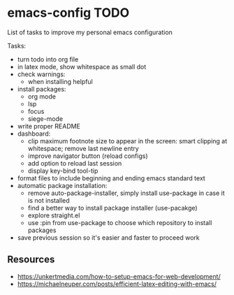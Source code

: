 # emacs-config TODO
List of tasks to improve my personal emacs configuration

Tasks:
- turn todo into org file
- in latex mode, show whitespace as small dot
- check warnings:
  - when installing helpful
- install packages:
  - org mode
  - lsp
  - focus
  - siege-mode
- write proper README
- dashboard:
  - clip maximum footnote size to appear in the screen: smart clipping at whitespace; remove last newline entry
  - improve navigator button (reload configs)
  - add option to reload last session
  - display key-bind tool-tip
- format files to include beginning and ending emacs standard text
- automatic package installation:
  - remove auto-package-installer, simply install use-package in case it is not installed
  - find a better way to install package installer (use-pacakge)
  - explore straight.el
  - use :pin from use-package to choose which repository to install packages
- save previous session so it's easier and faster to proceed work

## Resources
- https://unkertmedia.com/how-to-setup-emacs-for-web-development/
- https://michaelneuper.com/posts/efficient-latex-editing-with-emacs/
